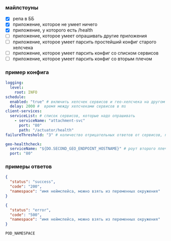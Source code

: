 ### майлстоуны
- [x] репа в ББ
- [x] приложение, которое не умеет ничего
- [x] приложение, у которого есть /health
- [ ] приложение, которое умеет опрашивать другие приложения
- [ ] приложение, которое умеет парсить простейший конфиг старого хелсчека
- [ ] приложение, которое умеет парсить конфиг со списком сервисов
- [ ] приложение, которое умеет парсить конфиг со вторым плечом

### пример конфига

```yaml
logging:
  level:
    root: INFO
schedule:
  enabled: "true" # включить хелсчек сервисов и гео-хелсчека на другом плече
  delay: 2000 #  время между хелсчеками сервисов в ms
client-services:
  serviceList: # список сервисов, которые надо опрашивать
    - serviceName: "attachment-svc"
      port: "80"
      path: "/actuator/health"
failureThreshold: "3" # количество отрицательных ответов от сервисов, после которого плечо выводится из балансировки

geo-healthcheck:
  serviceName: "${DO.SECOND_GEO_ENDPOINT_HOSTNAME}" # роут второго плеча
  port: "80"
```

### примеры ответов
```json
{
  "status": "success",
  "code": "200",
  "namespace": "имя неймспейса, можно взять из переменных окружения"
}
```
```json
{
  "status": "error",
  "code": "500",
  "namespace": "имя неймспейса, можно взять из переменных окружения"
}
```
`POD_NAMESPACE`